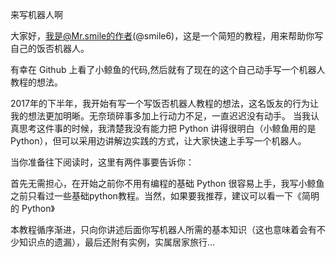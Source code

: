 来写机器人啊

大家好，我是@Mr.smile的作者(@smile6)，这是一个简短的教程，用来帮助你写自己的饭否机器人。

有幸在 Github 上看了小鲸鱼的代码,然后就有了现在的这个自己动手写一个机器人教程的想法。

2017年的下半年，我开始有写一个写饭否机器人教程的想法，这名饭友的行为让我的想法更加明晰。无奈琐碎事多加上行动力不足，一直迟迟没有动手。 当我认真思考这件事的时候，我清楚我没有能力把 Python 讲得很明白（小鲸鱼用的是 Python），但可以采用边讲解边实践的方式，让大家快速上手写一个机器人。

当你准备往下阅读时，这里有两件事要告诉你：

首先无需担心，在开始之前你不用有编程的基础
Python 很容易上手，我写小鲸鱼之前只看过一些基础python教程。当然，如果要我推荐，建议可以看一下《简明的 Python》


本教程循序渐进，只向你讲述后面你写机器人所需的基本知识（这也意味着会有不少知识点的遗漏），最后还附有实例，实属居家旅行...
